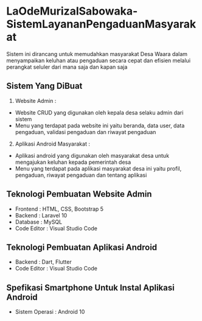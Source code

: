 # LaOdeMurizalSabowaka-SistemLayananPengaduanMasyarakat
 Sistem ini dirancang untuk memudahkan masyarakat Desa Waara dalam menyampaikan keluhan atau pengaduan secara cepat dan efisien melalui perangkat seluler dari mana saja dan kapan saja
 
## Sistem Yang DiBuat
1. Website Admin :
- Website CRUD yang digunakan oleh  kepala desa selaku admin dari sistem
- Menu yang terdapat pada website ini yaitu beranda, data user, data pengaduan, validasi pengaduan dan riwayat pengaduan

2. Aplikasi Android Masyarakat :
- Aplikasi android yang digunakan oleh masyarakat desa untuk mengajukan keluhan kepada pemerintah desa
- Menu yang terdapat pada aplikasi masyarakat desa ini yaitu profil, pengaduan, riwayat pengaduan dan tentang aplikasi

## Teknologi Pembuatan Website Admin
- Frontend : HTML, CSS, Bootstrap 5
- Backend : Laravel 10
- Database : MySQL
- Code Editor : Visual Studio Code

## Teknologi Pembuatan Aplikasi Android
- Backend : Dart, Flutter
- Code Editor : Visual Studio Code

## Spefikasi Smartphone Untuk Instal Aplikasi Android
- Sistem Operasi : Android 10

